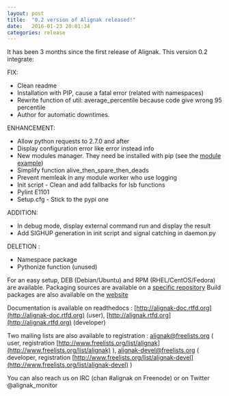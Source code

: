 ```yaml
---
layout: post
title:  "0.2 version of Alignak released!"
date:   2016-01-23 20:01:34
categories: release
---
```


It has been 3 months since the first release of Alignak. This version 0.2 integrate:

FIX:

* Clean readme
* Installation with PIP, cause a fatal error (related with namespaces)
* Rewrite function of util: average_percentile because code give wrong 95 percentile
* Author for automatic downtimes.

ENHANCEMENT:

* Allow python requests to 2.7.0 and after
* Display configuration error like error instead info
* New modules manager. They need be installed with pip (see the [module example](https://github.com/Alignak-monitoring/alignak-module-example))
* Simplify function alive_then_spare_then_deads
* Prevent memleak in any module worker who use logging
* Init script - Clean and add fallbacks for lsb functions
* Pylint E1101
* Setup.cfg - Stick to the pypi one

ADDITION:

* In debug mode, display external command run and display the result
* Add SIGHUP generation in init script and signal catching in daemon.py

DELETION :

* Namespace package 
* Pythonize function (unused)


For an easy setup, DEB (Debian/Ubuntu) and RPM (RHEL/CentOS/Fedora) are available. Packaging sources are available on a [specific repository](https://github.com/Alignak-monitoring/alignak-packaging)
Build packages are also available on the [website](http://alignak-monitoring.github.io/)

Documentation is available on readthedocs : [http://alignak-doc.rtfd.org](http://alignak-doc.rtfd.org) (user),  [http://alignak.rtfd.org](http://alignak.rtfd.org) (developer)

Two mailing lists are also available to registration : alignak@freelists.org ( user, registration  [http://www.freelists.org/list/alignak](http://www.freelists.org/list/alignak) ), alignak-devel@freelists.org ( developer, registration [http://www.freelists.org/list/alignak-devel](http://www.freelists.org/list/alignak-devel) )

You can also reach us on IRC (chan #alignak on Freenode) or on Twitter @alignak_monitor

